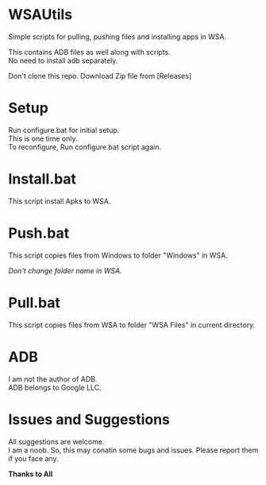 # WSAUtils
Simple scripts for pulling, pushing files and installing apps in WSA.

This contains ADB files as well along with scripts.<br />
No need to install adb separately.

Don't clone this repo. Download Zip file from [Releases]

# Setup
Run configure.bat for initial setup.<br />
This is one time only.<br />
To reconfigure, Run configure.bat script again.

# Install.bat

This script install Apks to WSA.

# Push.bat

This script copies files from Windows to folder "Windows" in WSA.

_Don't change folder name in WSA._

# Pull.bat

This script copies files from WSA to folder "WSA Files" in current directory.

# ADB

I am not the author of ADB.<br />
ADB belongs to Google LLC.

# Issues and Suggestions

All suggestions are welcome.<br />
I am a noob. So, this may conatin some bugs and issues. Please report them if you face any.

**Thanks to All**
